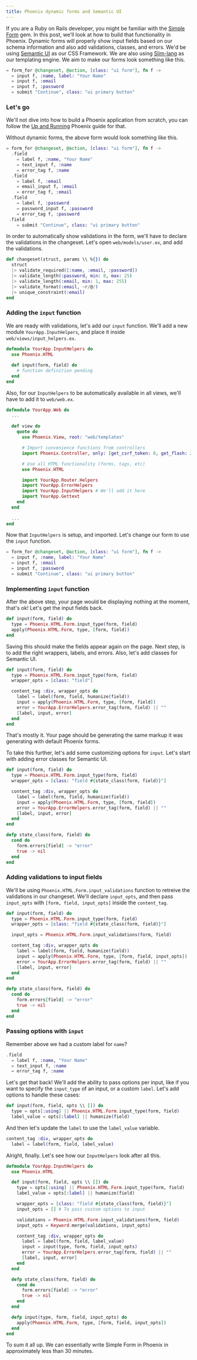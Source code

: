 ```yaml
---
title: Phoenix dynamic forms and Semantic UI
---
```


If you are a Ruby on Rails developer, you might be familiar with the [Simple Form](https://github.com/plataformatec/simple_form) gem. In this post, we'll look at how to build that functionality in Phoenix. Dynamic forms will properly show input fields based on our schema information and also add validations, classes, and errors. We'd be using [Semantic UI](https://github.com/plataformatec/simple_form) as our CSS Framework. We are also using [Slim-lang](https://github.com/slime-lang/phoenix_slime) as our templating engine. We aim to make our forms look something like this.

```elixir
= form_for @changeset, @action, [class: "ui form"], fn f ->
  = input f, :name, label: "Your Name"
  = input f, :email
  = input f, :password
  = submit "Continue", class: "ui primary button"
```

### Let's go

We'll not dive into how to build a Phoenix application from scratch, you can follow the [Up and Running](http://www.phoenixframework.org/docs/up-and-running) Phoenix guide for that.

Without dynamic forms, the above form would look something like this.

```elixir
= form_for @changeset, @action, [class: "ui form"], fn f ->
  .field
    = label f, :name, "Your Name"
    = text_input f, :name
    = error_tag f, :name
  .field
    = label f, :email
    = email_input f, :email
    = error_tag f, :email
  .field
    = label f, :password
    = password_input f, :password
    = error_tag f, :password
 .field
    = submit "Continue", class: "ui primary button"
```

In order to automatically show validations in the form, we'll have to declare the validations in the changeset. Let's open `web/models/user.ex`, and add the validations.

```elixir
def changeset(struct, params \\ %{}) do
  struct
  |> validate_required([:name, :email, :password])
  |> validate_length(:password, min: 8, max: 25)
  |> validate_length(:email, min: 1, max: 255)
  |> validate_format(:email, ~r/@/)
  |> unique_constraint(:email)
end
```

### Adding the `input` function

We are ready with validations, let's add our `input` function. We'll add a new module `YourApp.InputHelpers`, and place it inside `web/views/input_helpers.ex`.

```elixir
defmodule YourApp.InputHelpers do
  use Phoenix.HTML
  
  def input(form, field) do
    # function definition pending
  end
end
```

Also, for our `InputHelpers` to be automatically available in all views, we'll have to add it to `web/web.ex`.

```elixir
defmodule YourApp.Web do
  ...
  
  def view do
    quote do
      use Phoenix.View, root: "web/templates"

      # Import convenience functions from controllers
      import Phoenix.Controller, only: [get_csrf_token: 0, get_flash: 2, view_module: 1]

      # Use all HTML functionality (forms, tags, etc)
      use Phoenix.HTML

      import YourApp.Router.Helpers
      import YourApp.ErrorHelpers
      import YourApp.InputHelpers # We'll add it here
      import YourApp.Gettext
    end
  end
  
  ...
end
```

Now that `InputHelpers` is setup, and imported. Let's change our form to use the `input` function.

```elixir
= form_for @changeset, @action, [class: "ui form"], fn f ->
  = input f, :name, label: "Your Name"
  = input f, :email
  = input f, :password
  = submit "Continue", class: "ui primary button"
```

### Implementing `input` function

After the above step, your page would be displaying nothing at the moment, that's ok! Let's get the input fields back.

```elixir
def input(form, field) do
  type = Phoenix.HTML.Form.input_type(form, field)
  apply(Phoenix.HTML.Form, type, [form, field])
end
```
Saving this should make the fields appear again on the page. Next step, is to add the right wrappers, labels, and errors. Also, let's add classes for Semantic UI.

```elixir
def input(form, field) do
  type = Phoenix.HTML.Form.input_type(form, field)
  wrapper_opts = [class: "field"]

  content_tag :div, wrapper_opts do
    label = label(form, field, humanize(field))
    input = apply(Phoenix.HTML.Form, type, [form, field])
    error = YourApp.ErrorHelpers.error_tag(form, field) || ""
    [label, input, error]
  end
end
```

That's mostly it. Your page should be generating the same markup it was generating with default Phoenix forms.

To take this further, let's add some customizing options for `input`. Let's start with adding error classes for Semantic UI.

```elixir
def input(form, field) do
  type = Phoenix.HTML.Form.input_type(form, field)
  wrapper_opts = [class: "field #{state_class(form, field)}"]

  content_tag :div, wrapper_opts do
    label = label(form, field, humanize(field))
    input = apply(Phoenix.HTML.Form, type, [form, field])
    error = YourApp.ErrorHelpers.error_tag(form, field) || ""
    [label, input, error]
  end
end

defp state_class(form, field) do
  cond do
    form.errors[field] -> "error"
    true -> nil
  end
end
```

### Adding validations to input fields

We'll be using `Phoenix.HTML.Form.input_validations` function to retreive the validations in our changeset. We'll declare `input_opts`, and then pass `input_opts` with `[form, field, input_opts]` inside the `content_tag`.

```elixir
def input(form, field) do
  type = Phoenix.HTML.Form.input_type(form, field)
  wrapper_opts = [class: "field #{state_class(form, field)}"]

  input_opts = Phoenix.HTML.Form.input_validations(form, field)

  content_tag :div, wrapper_opts do
    label = label(form, field, humanize(field))
    input = apply(Phoenix.HTML.Form, type, [form, field, input_opts])
    error = YourApp.ErrorHelpers.error_tag(form, field) || ""
    [label, input, error]
  end
end

defp state_class(form, field) do
  cond do
    form.errors[field] -> "error"
    true -> nil
  end
end
```

### Passing options with `input`

Remember above we had a custom label for `name`?

```elixir
.field
  = label f, :name, "Your Name"
  = text_input f, :name
  = error_tag f, :name
```

Let's get that back! We'll add the ability to pass options per input, like if you want to specify the `input_type` of an input, or a custom `label`. Let's add options to handle these cases:

```elixir
def input(form, field, opts \\ []) do
  type = opts[:using] || Phoenix.HTML.Form.input_type(form, field)
  label_value = opts[:label] || humanize(field)
```

And then let's update the `label` to use the `label_value` variable.

```elixir
content_tag :div, wrapper_opts do
  label = label(form, field, label_value)
```

Alright, finally. Let's see how our `InputHelpers` look after all this.

```elixir
defmodule YourApp.InputHelpers do
  use Phoenix.HTML

  def input(form, field, opts \\ []) do
    type = opts[:using] || Phoenix.HTML.Form.input_type(form, field)
    label_value = opts[:label] || humanize(field)

    wrapper_opts = [class: "field #{state_class(form, field)}"]
    input_opts = [] # To pass custom options to input

    validations = Phoenix.HTML.Form.input_validations(form, field)
    input_opts = Keyword.merge(validations, input_opts)

    content_tag :div, wrapper_opts do
      label = label(form, field, label_value)
      input = input(type, form, field, input_opts)
      error = YourApp.ErrorHelpers.error_tag(form, field) || ""
      [label, input, error]
    end
  end

  defp state_class(form, field) do
    cond do
      form.errors[field] -> "error"
      true -> nil
    end
  end

  defp input(type, form, field, input_opts) do
    apply(Phoenix.HTML.Form, type, [form, field, input_opts])
  end
end
```

To sum it all up. We can essentially write Simple Form in Phoenix in approximately less than 30 minutes.

